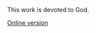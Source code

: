This work is devoted to God.

[Online version](https://sanjosolutions.github.io/movable-into-slots/)
